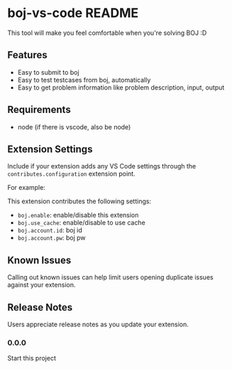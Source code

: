 # boj-vs-code README

This tool will make you feel comfortable when you're solving BOJ :D

## Features

- Easy to submit to boj
- Easy to test testcases from boj, automatically
- Easy to get problem information like problem description, input, output

<!-- TODO Add Images -->

## Requirements

- node (if there is vscode, also be node)

## Extension Settings

Include if your extension adds any VS Code settings through the `contributes.configuration` extension point.

For example:

This extension contributes the following settings:

* `boj.enable`: enable/disable this extension  
* `boj.use_cache`: enable/disable to use cache
* `boj.account.id`: boj id
* `boj.account.pw`: boj pw

## Known Issues

Calling out known issues can help limit users opening duplicate issues against your extension.

## Release Notes

Users appreciate release notes as you update your extension.

### 0.0.0

Start this project